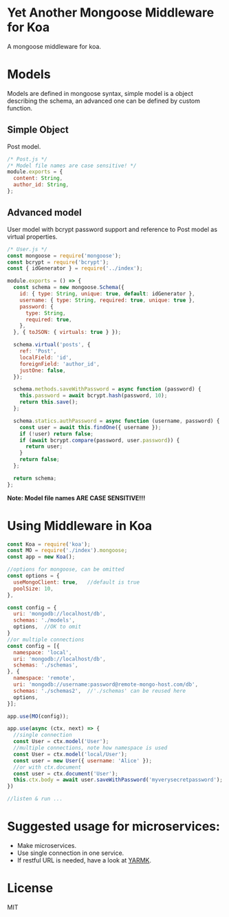 # Yet Another Mongoose Middleware for Koa

A mongoose middleware for koa.

# Models

Models are defined in mongoose syntax, simple model is a object describing the schema, an advanced one can be defined by custom function.

## Simple Object

Post model.

```js
/* Post.js */
/* Model file names are case sensitive! */
module.exports = {
  content: String,
  author_id: String,
};
```
## Advanced model

User model with bcrypt password support and reference to Post model as virtual properties.

```js
/* User.js */
const mongoose = require('mongoose');
const bcrypt = require('bcrypt');
const { idGenerator } = require('../index');

module.exports = () => {
  const schema = new mongoose.Schema({
    id: { type: String, unique: true, default: idGenerator },
    username: { type: String, required: true, unique: true },
    password: {
      type: String,
      required: true,
    },
  }, { toJSON: { virtuals: true } });

  schema.virtual('posts', {
    ref: 'Post',
    localField: 'id',
    foreignField: 'author_id',
    justOne: false,
  });

  schema.methods.saveWithPassword = async function (password) {
    this.password = await bcrypt.hash(password, 10);
    return this.save();
  };

  schema.statics.authPassword = async function (username, password) {
    const user = await this.findOne({ username });
    if (!user) return false;
    if (await bcrypt.compare(password, user.password)) {
      return user;
    }
    return false;
  };

  return schema;
};
```

**Note: Model file names ARE CASE SENSITIVE!!!**

# Using Middleware in Koa

```js
const Koa = require('koa');
const MO = require('./index').mongoose;
const app = new Koa();

//options for mongoose, can be omitted
const options = {
  useMongoClient: true,   //default is true
  poolSize: 10,
},

const config = {
  uri: 'mongodb://localhost/db',
  schemas: './models',
  options,  //OK to omit
}
//or multiple connections
const config = [{
  namespace: 'local',
  uri: 'mongodb://localhost/db',
  schemas: './schemas',
}, {
  namespace: 'remote',
  uri: 'mongodb://username:password@remote-mongo-host.com/db',
  schemas: './schemas2',  //'./schemas' can be reused here
  options,
}];

app.use(MO(config));

app.use(async (ctx, next) => {
  //single connection
  const User = ctx.model('User');
  //multiple connections, note how namespace is used
  const User = ctx.model('local/User');
  const user = new User({ username: 'Alice' });
  //or with ctx.document
  const user = ctx.document('User');
  this.ctx.body = await user.saveWithPassword('myverysecretpassword');
})

//listen & run ...
```

# Suggested usage for microservices:

* Make microservices.
* Use single connection in one service.
* If restful URL is needed, have a look at [YARMK](https://github.com/neilzheng/yarmk).

# License

  MIT
